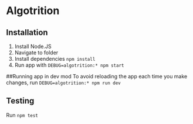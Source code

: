# Algotrition

## Installation

1. Install Node.JS
2. Navigate to folder
3. Install dependencies `npm install`
4. Run app with `DEBUG=algotrition:* npm start`

##Running app in dev mod
To avoid reloading the app each time you make changes, run `DEBUG=algotrition:* npm run dev`

## Testing
Run `npm test`
